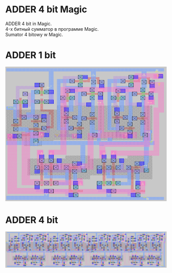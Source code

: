 # ADDER 4 bit Magic
ADDER 4 bit  in Magic.    
4-х битный сумматор в программе Magic.     
Sumator 4 bitowy w Magic. 

# ADDER 1 bit
![Image alt](https://raw.githubusercontent.com/zyabik-007/ADDER_4_bit_Magic/master/1bit.png)

# ADDER 4 bit
![Image alt](https://raw.githubusercontent.com/zyabik-007/ADDER_4_bit_Magic/master/4bit.png)
